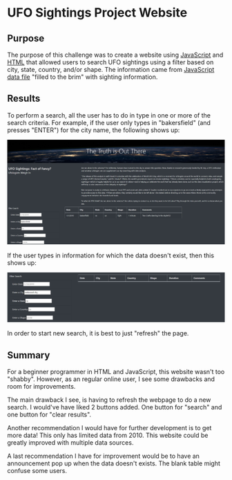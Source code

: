 # UFO Sightings Project Website

## Purpose
The purpose of this challenge was to create a website using [JavaScript](static/js/app.js) and [HTML](index.html) that allowed users to search UFO sightings using a filter based on city, state, country, and/or shape.  The information came from [JavaScript data file](static/js/data.js)  "filled to the brim" with sighting information.



## Results
To perform a search, all the user has to do in type in one or more of the search criteria.  For example, if the user only types in "bakersfield" (and presses "ENTER") for the city name, the following shows up:

![](Resources/website_example.jpg)

If the user types in information for which the data doesn't exist, then this shows up: 

![](Resources/null_example.jpg)

In order to start new search, it is best to just "refresh" the page. 

## Summary
For a beginner programmer  in HTML and JavaScript, this website wasn't too "shabby". However, as an regular online user, I see some drawbacks and room for improvements.

The main drawback I see, is having to refresh the webpage to do a new search. I would've have liked 2 buttons added. One button for "search" and one button for "clear results".  

Another recommendation I would have for further development is to get more data! This only has limited data from 2010. This website could be greatly improved with multiple data sources.

A last recommendation I have for improvement would be to have an announcement pop up when the data doesn't exists.  The blank table might confuse some users. 

